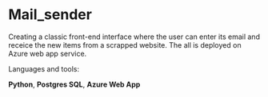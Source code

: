 # Mail_sender

Creating a classic front-end interface where the user can enter its email and receice the new items from a scrapped website. The all is deployed on Azure web app service. 

Languages and tools: 

**Python**, **Postgres SQL**, **Azure Web App**


